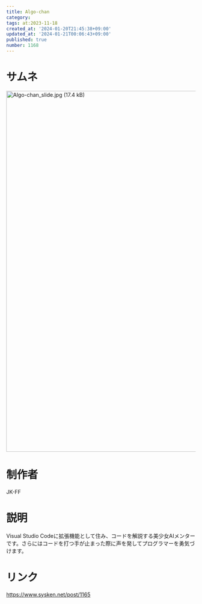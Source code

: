 ```yaml
---
title: Algo-chan
category:
tags: at:2023-11-18
created_at: '2024-01-20T21:45:38+09:00'
updated_at: '2024-01-21T00:06:43+09:00'
published: true
number: 1168
---
```


# サムネ
<img width="960" alt="Algo-chan_slide.jpg (17.4 kB)" src="https://img.esa.io/uploads/production/attachments/19973/2024/01/20/150289/eb6034f4-a7c8-4a4c-9f06-98303ae71dae.jpg">



# 制作者
JK-FF

# 説明
Visual Studio Codeに拡張機能として住み、コードを解説する美少女AIメンターです。さらにはコードを打つ手が止まった際に声を発してプログラマーを勇気づけます。

# リンク
https://www.sysken.net/post/1165
